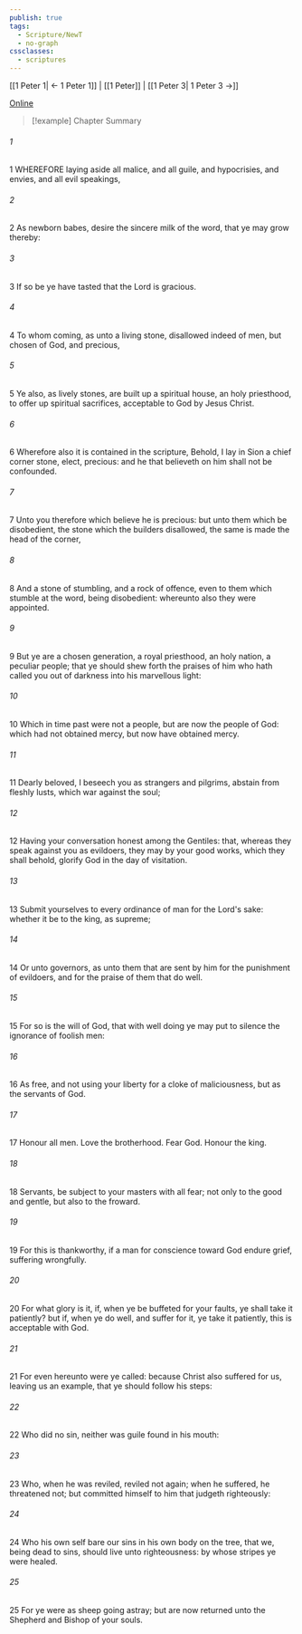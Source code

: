```yaml
---
publish: true
tags:
  - Scripture/NewT
  - no-graph
cssclasses:
  - scriptures
---
```

[[1 Peter 1| ← 1 Peter 1]] | [[1 Peter]] | [[1 Peter 3| 1 Peter 3 →]]

[Online](https://churchofjesuschrist.org/study/scriptures/nt/1-pet/2?lang=eng)

>[!example] Chapter Summary
>
###### 1
1 WHEREFORE laying aside all malice, and all guile, and hypocrisies, and envies, and all evil speakings,
###### 2
2 As newborn babes, desire the sincere milk of the word, that ye may grow thereby:
###### 3
3 If so be ye have tasted that the Lord is gracious.
###### 4
4 To whom coming, as unto a living stone, disallowed indeed of men, but chosen of God, and precious,
###### 5
5 Ye also, as lively stones, are built up a spiritual house, an holy priesthood, to offer up spiritual sacrifices, acceptable to God by Jesus Christ.
###### 6
6 Wherefore also it is contained in the scripture, Behold, I lay in Sion a chief corner stone, elect, precious: and he that believeth on him shall not be confounded.
###### 7
7 Unto you therefore which believe he is precious: but unto them which be disobedient, the stone which the builders disallowed, the same is made the head of the corner,
###### 8
8 And a stone of stumbling, and a rock of offence, even to them which stumble at the word, being disobedient: whereunto also they were appointed.
###### 9
9 But ye are a chosen generation, a royal priesthood, an holy nation, a peculiar people; that ye should shew forth the praises of him who hath called you out of darkness into his marvellous light:
###### 10
10 Which in time past were not a people, but are now the people of God: which had not obtained mercy, but now have obtained mercy.
###### 11
11 Dearly beloved, I beseech you as strangers and pilgrims, abstain from fleshly lusts, which war against the soul;
###### 12
12 Having your conversation honest among the Gentiles: that, whereas they speak against you as evildoers, they may by your good works, which they shall behold, glorify God in the day of visitation.
###### 13
13 Submit yourselves to every ordinance of man for the Lord's sake: whether it be to the king, as supreme;
###### 14
14 Or unto governors, as unto them that are sent by him for the punishment of evildoers, and for the praise of them that do well.
###### 15
15 For so is the will of God, that with well doing ye may put to silence the ignorance of foolish men:
###### 16
16 As free, and not using your liberty for a cloke of maliciousness, but as the servants of God.
###### 17
17 Honour all men. Love the brotherhood. Fear God. Honour the king.
###### 18
18 Servants, be subject to your masters with all fear; not only to the good and gentle, but also to the froward.
###### 19
19 For this is thankworthy, if a man for conscience toward God endure grief, suffering wrongfully.
###### 20
20 For what glory is it, if, when ye be buffeted for your faults, ye shall take it patiently? but if, when ye do well, and suffer for it, ye take it patiently, this is acceptable with God.
###### 21
21 For even hereunto were ye called: because Christ also suffered for us, leaving us an example, that ye should follow his steps:
###### 22
22 Who did no sin, neither was guile found in his mouth:
###### 23
23 Who, when he was reviled, reviled not again; when he suffered, he threatened not; but committed himself to him that judgeth righteously:
###### 24
24 Who his own self bare our sins in his own body on the tree, that we, being dead to sins, should live unto righteousness: by whose stripes ye were healed.
###### 25
25 For ye were as sheep going astray; but are now returned unto the Shepherd and Bishop of your souls.



